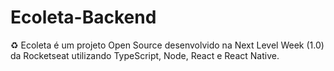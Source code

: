 # Ecoleta-Backend
♻️ Ecoleta é um projeto Open Source desenvolvido na Next Level Week (1.0) da Rocketseat utilizando TypeScript, Node, React e React Native.
